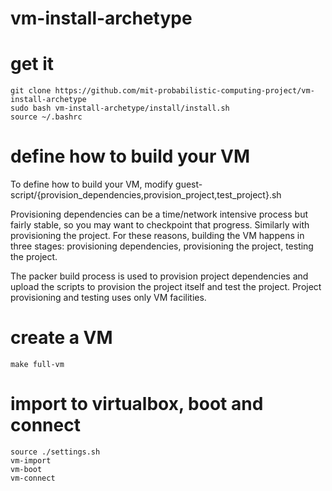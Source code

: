 vm-install-archetype
====================

# get it
    git clone https://github.com/mit-probabilistic-computing-project/vm-install-archetype
    sudo bash vm-install-archetype/install/install.sh
    source ~/.bashrc

# define how to build your VM

To define how to build your VM, modify guest-script/{provision_dependencies,provision_project,test_project}.sh

Provisioning dependencies can be a time/network intensive process but fairly stable, so you may want to checkpoint that progress.  Similarly with provisioning the project.  For these reasons, building the VM happens in three stages: provisioning dependencies, provisioning the project, testing the project.  

The packer build process is used to provision project dependencies and upload the scripts to provision the project itself and test the project.  Project provisioning and testing uses only VM facilities.

# create a VM
    make full-vm

# import to virtualbox, boot and connect
    source ./settings.sh
    vm-import
    vm-boot
    vm-connect
